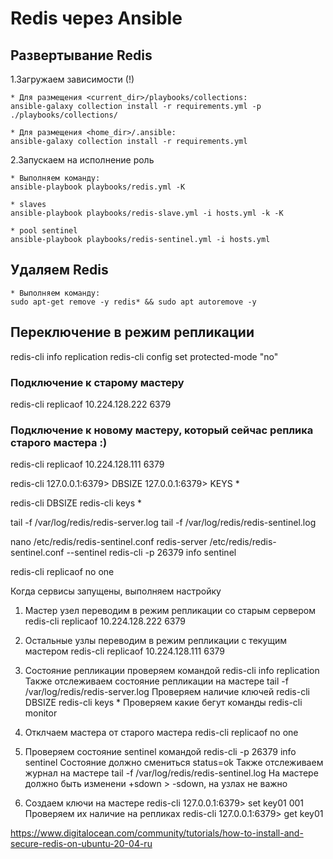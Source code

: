 # Redis через Ansible

## Развертывание Redis

1.Загружаем зависимости (!)

    * Для размещения <current_dir>/playbooks/collections:
    ansible-galaxy collection install -r requirements.yml -p ./playbooks/collections/

    * Для размещения <home_dir>/.ansible:
    ansible-galaxy collection install -r requirements.yml

2.Запускаем на исполнение роль

    * Выполняем команду:
    ansible-playbook playbooks/redis.yml -K

    * slaves
    ansible-playbook playbooks/redis-slave.yml -i hosts.yml -k -K

    * pool sentinel
    ansible-playbook playbooks/redis-sentinel.yml -i hosts.yml

## Удаляем Redis

    * Выполняем команду:
    sudo apt-get remove -y redis* && sudo apt autoremove -y

## Переключение в режим репликации

redis-cli info replication
redis-cli config set protected-mode "no"

### Подключение к старому мастеру

redis-cli replicaof 10.224.128.222 6379

### Подключение к новому мастеру, который сейчас реплика старого мастера :)

redis-cli replicaof 10.224.128.111 6379

redis-cli
127.0.0.1:6379> DBSIZE
127.0.0.1:6379> KEYS *

redis-cli DBSIZE
redis-cli keys *

tail -f /var/log/redis/redis-server.log
tail -f /var/log/redis/redis-sentinel.log

nano /etc/redis/redis-sentinel.conf
redis-server /etc/redis/redis-sentinel.conf --sentinel
redis-cli -p 26379 info sentinel

redis-cli replicaof no one

Когда сервисы запущены, выполняем настройку

1. Мастер узел переводим в режим репликации со старым сервером
    redis-cli replicaof 10.224.128.222 6379

2. Остальные узлы переводим в режим репликации с текущим мастером
    redis-cli replicaof 10.224.128.111 6379

3. Состояние репликации проверяем командой redis-cli info replication
    Также отслеживаем состояние репликации на мастере tail -f /var/log/redis/redis-server.log
    Проверяем наличие ключей
    redis-cli DBSIZE
    redis-cli keys *
    Проверяем какие бегут команды
    redis-cli monitor

4. Отклчаем мастера от старого мастера
    redis-cli replicaof no one

5. Проверяем состояние sentinel командой redis-cli -p 26379 info sentinel
    Состояние должно смениться status=ok
    Также отслеживаем журнал на мастере tail -f /var/log/redis/redis-sentinel.log
    На мастере должно быть изменени +sdown > -sdown, на узлах не важно

6. Создаем ключи на мастере
    redis-cli
    127.0.0.1:6379> set key01 001
   Проверяем их наличие на репликах
    redis-cli
    127.0.0.1:6379> get key01

<https://www.digitalocean.com/community/tutorials/how-to-install-and-secure-redis-on-ubuntu-20-04-ru>
